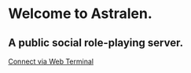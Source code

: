 # Welcome to Astralen.

## A public social role-playing server.

[Connect via Web Terminal](https://webterm.astralen.quest)